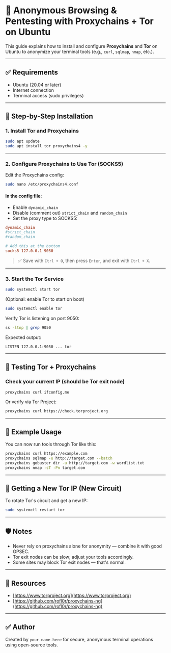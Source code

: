 # 🔐 Anonymous Browsing & Pentesting with Proxychains + Tor on Ubuntu

This guide explains how to install and configure **Proxychains** and **Tor** on Ubuntu to anonymize your terminal tools (e.g., `curl`, `sqlmap`, `nmap`, etc.).

---

## ✅ Requirements

- Ubuntu (20.04 or later)
- Internet connection
- Terminal access (sudo privileges)

---

## 🧰 Step-by-Step Installation

### 1. Install Tor and Proxychains

```bash
sudo apt update
sudo apt install tor proxychains4 -y
```

---

### 2. Configure Proxychains to Use Tor (SOCKS5)

Edit the Proxychains config:

```bash
sudo nano /etc/proxychains4.conf
```

#### In the config file:

- Enable `dynamic_chain`  
- Disable (comment out) `strict_chain` and `random_chain`  
- Set the proxy type to SOCKS5:

```ini
dynamic_chain
#strict_chain
#random_chain

# Add this at the bottom
socks5 127.0.0.1 9050
```

> ✅ Save with `Ctrl + O`, then press `Enter`, and exit with `Ctrl + X`.

---

### 3. Start the Tor Service

```bash
sudo systemctl start tor
```

(Optional: enable Tor to start on boot)

```bash
sudo systemctl enable tor
```

Verify Tor is listening on port 9050:

```bash
ss -ltnp | grep 9050
```

Expected output:

```
LISTEN 127.0.0.1:9050 ... tor
```

---

## 🧪 Testing Tor + Proxychains

### Check your current IP (should be Tor exit node)

```bash
proxychains curl ifconfig.me
```

Or verify via Tor Project:

```bash
proxychains curl https://check.torproject.org
```

---

## 🚀 Example Usage

You can now run tools through Tor like this:

```bash
proxychains curl https://example.com
proxychains sqlmap -u http://target.com --batch
proxychains gobuster dir -u http://target.com -w wordlist.txt
proxychains nmap -sT -Pn target.com
```

---

## 🔁 Getting a New Tor IP (New Circuit)

To rotate Tor's circuit and get a new IP:

```bash
sudo systemctl restart tor
```

---

## 🛡️ Notes

- Never rely on proxychains alone for anonymity — combine it with good OPSEC.
- Tor exit nodes can be slow; adjust your tools accordingly.
- Some sites may block Tor exit nodes — that's normal.

---

## 📎 Resources

- [https://www.torproject.org](https://www.torproject.org)
- [https://github.com/rofl0r/proxychains-ng](https://github.com/rofl0r/proxychains-ng)

---

## ✅ Author

Created by `your-name-here` for secure, anonymous terminal operations using open-source tools.